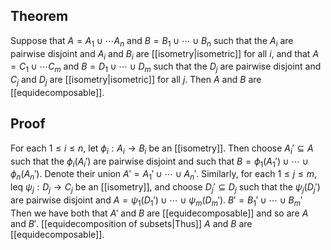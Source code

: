 ## Theorem
Suppose that $A = A_1\cup\cdots A_n$ and $B= B_1\cup\cdots\cup B_n$ such that the $A_i$ are pairwise disjoint and $A_i$ and $B_i$ are [[isometry|isometric]] for all $i$, and that $A = C_1\cup\cdots C_m$ and $B= D_1\cup\cdots\cup D_m$ such that the $D_j$ are pairwise disjoint and $C_j$ and $D_j$ are [[isometry|isometric]] for all $j$. Then $A$ and $B$ are [[equidecomposable]].
## Proof
For each $1\leq i\leq n$, let $\phi_i: A_i\to B_i$ be an [[isometry]]. Then choose $A_i'\subseteq A$ such that the $\phi_i(A_i')$ are pairwise disjoint and such that $B = \phi_1(A_1')\cup\cdots\cup\phi_n(A_n')$. Denote their union $A' = A_1'\cup\cdots\cup A_n'$. Similarly, for each $1\leq j\leq m$, leq $\psi_j: D_j \to C_j$ be an [[isometry]], and choose $D_j' \subseteq D_j$ such that the $\psi_j(D_j')$ are pairwise disjoint and $A=\psi_1(D_1')\cup\cdots\cup \psi_m(D_m')$. $B' = B_1'\cup\cdots\cup B_m'$ Then we have both that $A'$ and $B$ are [[equidecomposable]] and so are $A$ and $B'$. [[equidecomposition of subsets|Thus]] $A$ and $B$ are [[equidecomposable]]. 